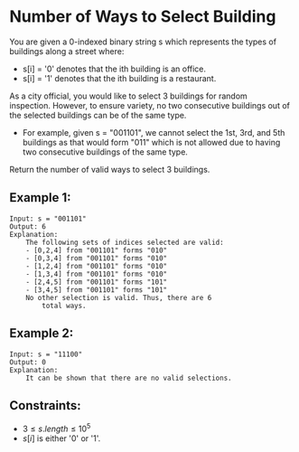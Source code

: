 # Number of Ways to Select Building

You are given a 0-indexed binary string s which represents the types of  
buildings along a street where:

* s[i] = '0' denotes that the ith building is an office.
* s[i] = '1' denotes that the ith building is a restaurant.

As a city official, you would like to select 3 buildings for random  
inspection. However, to ensure variety, no two consecutive buildings out of  
the selected buildings can be of the same type.

* For example, given s = "001101", we cannot select the 1st, 3rd, and 5th  
    buildings as that would form "011" which is not allowed due to having  
    two consecutive buildings of the same type.

Return the number of valid ways to select 3 buildings.

 

## Example 1:

    Input: s = "001101"
    Output: 6
    Explanation: 
        The following sets of indices selected are valid:
        - [0,2,4] from "001101" forms "010"
        - [0,3,4] from "001101" forms "010"
        - [1,2,4] from "001101" forms "010"
        - [1,3,4] from "001101" forms "010"
        - [2,4,5] from "001101" forms "101"
        - [3,4,5] from "001101" forms "101"
        No other selection is valid. Thus, there are 6 
            total ways.

## Example 2:

    Input: s = "11100"
    Output: 0
    Explanation: 
        It can be shown that there are no valid selections.
        
        
        
## Constraints:

* $3 \le s.length \le 10^5$
* $s[i]$ is either '0' or '1'.

